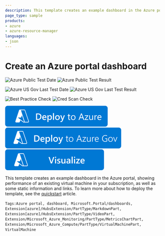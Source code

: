 ```yaml
---
description: This template creates an example dashboard in the Azure portal, showing performance of an existing virtual machine in your subscription, as well as some static information and links.
page_type: sample
products:
- azure
- azure-resource-manager
languages:
- json
---
```

# Create an Azure portal dashboard

![Azure Public Test Date](https://azurequickstartsservice.blob.core.windows.net/badges/quickstarts/microsoft.portal/azure-portal-dashboard/PublicLastTestDate.svg)
![Azure Public Test Result](https://azurequickstartsservice.blob.core.windows.net/badges/quickstarts/microsoft.portal/azure-portal-dashboard/PublicDeployment.svg)

![Azure US Gov Last Test Date](https://azurequickstartsservice.blob.core.windows.net/badges/quickstarts/microsoft.portal/azure-portal-dashboard/FairfaxLastTestDate.svg)
![Azure US Gov Last Test Result](https://azurequickstartsservice.blob.core.windows.net/badges/quickstarts/microsoft.portal/azure-portal-dashboard/FairfaxDeployment.svg)

![Best Practice Check](https://azurequickstartsservice.blob.core.windows.net/badges/quickstarts/microsoft.portal/azure-portal-dashboard/BestPracticeResult.svg)
![Cred Scan Check](https://azurequickstartsservice.blob.core.windows.net/badges/quickstarts/microsoft.portal/azure-portal-dashboard/CredScanResult.svg)

[![Deploy To Azure](https://raw.githubusercontent.com/Azure/azure-quickstart-templates/master/1-CONTRIBUTION-GUIDE/images/deploytoazure.svg?sanitize=true)](https://portal.azure.com/#create/Microsoft.Template/uri/https%3A%2F%2Fraw.githubusercontent.com%2FAzure%2Fazure-quickstart-templates%2Fmaster%2Fquickstarts%2Fmicrosoft.portal%2Fazure-portal-dashboard%2Fazuredeploy.json)
[![Deploy To Azure US Gov](https://raw.githubusercontent.com/Azure/azure-quickstart-templates/master/1-CONTRIBUTION-GUIDE/images/deploytoazuregov.svg?sanitize=true)](https://portal.azure.us/#create/Microsoft.Template/uri/https%3A%2F%2Fraw.githubusercontent.com%2FAzure%2Fazure-quickstart-templates%2Fmaster%2Fquickstarts%2Fmicrosoft.portal%2Fazure-portal-dashboard%2Fazuredeploy.json)
[![Visualize](https://raw.githubusercontent.com/Azure/azure-quickstart-templates/master/1-CONTRIBUTION-GUIDE/images/visualizebutton.svg?sanitize=true)](http://armviz.io/#/?load=https%3A%2F%2Fraw.githubusercontent.com%2FAzure%2Fazure-quickstart-templates%2Fmaster%2Fquickstarts%2Fmicrosoft.portal%2Fazure-portal-dashboard%2Fazuredeploy.json)

This template creates an example dashboard in the Azure portal, showing performance of an existing virtual machine in your subscription, as well as some static information and links. To learn more about how to deploy the template, see the [quickstart](https://docs.microsoft.com/azure/azure-portal/quick-create-template) article.

`Tags:Azure portal, dashboard, Microsoft.Portal/dashboards, Extension[azure]/HubsExtension/PartType/MarkdownPart, Extension[azure]/HubsExtension/PartType/VideoPart, Extension/Microsoft_Azure_Monitoring/PartType/MetricsChartPart, Extension/Microsoft_Azure_Compute/PartType/VirtualMachinePart, VirtualMachine`
